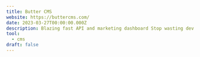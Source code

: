 ```yaml
---
title: Butter CMS
website: https://buttercms.com/
date: 2023-03-27T00:00:00.000Z
description: Blazing fast API and marketing dashboard Stop wasting dev time and free marketers from your legacy CMS
tool: 
  - cms
draft: false
---
```

